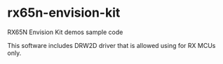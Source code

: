 # rx65n-envision-kit
RX65N Envision Kit demos sample code

This software includes DRW2D driver that is allowed using for RX MCUs only.

